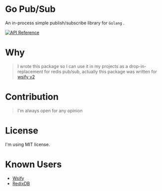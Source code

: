 # Go Pub/Sub
An in-process simple publish/subscribe library for `Golang` .  

[![API Reference](
https://camo.githubusercontent.com/915b7be44ada53c290eb157634330494ebe3e30a/68747470733a2f2f676f646f632e6f72672f6769746875622e636f6d2f676f6c616e672f6764646f3f7374617475732e737667
)](https://godoc.org/github.com/alash3al/go-pubsub)

# Why
> I wrote this package so I can use it in my projects as a drop-in-replacement for redis pub/sub, actually this package was written for [wsify v2](https://github.com/alash3al/wsify)

# Contribution
> I'm always open for any opinion

# License
I'm using MIT license.

# Known Users

- [Wsify](https://github.com/alash3al/wsify)
- [RedixDB](https://alash3al.github.io/redixdb)
